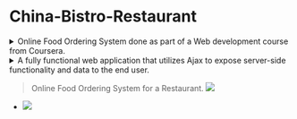 # China-Bistro-Restaurant
 
 <details>
  <summary>Online Food Ordering System done as part of a Web development course from Coursera.</summary>
</details>
<details>
  <summary>A fully functional web application that utilizes Ajax to expose server-side functionality and data to the end user.</summary>
</details>


> Online Food Ordering System for a Restaurant. <a href=https:github.com/Polkam-Vineeth/China-Bistro-Restaurant/blob/CoolWebBranch/README.md> <img src=https://img.shields.io/badge/Source_Code-important> </a>
 
 - <a href=https://polkam-vineeth.github.io/China-Bistro-Restaurant/Module-5/index.html>
     <img src=https://img.shields.io/badge/Order_Now-brightgreen>
 </a>
